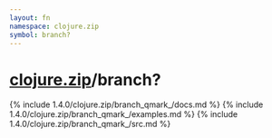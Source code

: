 ```yaml
---
layout: fn
namespace: clojure.zip
symbol: branch?
---
```


# [clojure.zip](../)/branch?

{% include 1.4.0/clojure.zip/branch_qmark_/docs.md %}
{% include 1.4.0/clojure.zip/branch_qmark_/examples.md %}
{% include 1.4.0/clojure.zip/branch_qmark_/src.md %}

